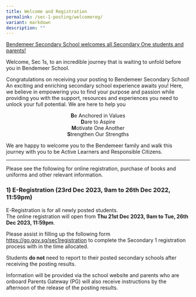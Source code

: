 ```yaml
---
title: Welcome and Registration
permalink: /sec-1-posting/welcomereg/
variant: markdown
description: ""
---
```

<ins>Bendemeer Secondary School welcomes all Secondary One students and parents!<ins>

Welcome, Sec 1s, to an incredible journey that is waiting to unfold before you in Bendemeer School.

Congratulations on receiving your posting to Bendemeer Secondary School! An exciting and enriching secondary school experience awaits you! Here, we believe in empowering you to find your purpose and passion while providing you with the support, resources and experiences you need to unlock your full potential.  We are here to help you 
<center><b>B</b>e Anchored in Values
	<br>
	<b>D</b>are to Aspire<br>
	<b>M</b>otivate One Another<br>
	<b>S</b>trengthen Our Strengths</center>

We are happy to welcome you to the Bendemeer family and walk this journey with you to be Active Learners and Responsible Citizens.

---

Please see the following for online registration, purchase of books and uniforms and other relevant information.

### **1) E-Registration (23rd Dec 2023, 9am to 26th Dec 2022, 11:59pm)**

E-Registration is for all newly posted students. <br>
The online registration will open from **Thu 21st Dec 2023, 9am to Tue, 26th Dec 2023, 11:59pm**. <br>



Please assist in filling up the following form <a target="_blank" href="https://go.gov.sg/sec1registration">https://go.gov.sg/sec1registration</a> to complete the Secondary 1 registration process with in the time allocated.  

Students **do not** need to report to their posted secondary schools after receiving the posting results. 

Information will be provided via the school website and parents who are onboard Parents Gateway (PG) will also receive instructions by the afternoon of the release of the posting results.</ins></ins>